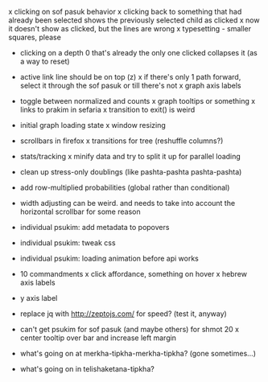x clicking on sof pasuk behavior
x clicking back to something that had already been selected shows the previously selected child as clicked
    x now it doesn't show as clicked, but the lines are wrong
x typesetting
    - smaller squares, please
- clicking on a depth 0 that's already the only one clicked collapses it (as a way to reset)
- active link line should be on top (z)
x if there's only 1 path forward, select it through the sof pasuk or till there's not
x graph axis labels
- toggle between normalized and counts
x graph tooltips or something
x links to prakim in sefaria
x transition to exit() is weird
- initial graph loading state
x window resizing
- scrollbars in firefox
x transitions for tree (reshuffle columns?)
- stats/tracking
x minify data and try to split it up for parallel loading
- clean up stress-only doublings (like pashta-pashta pashta-pashta)
- add row-multiplied probabilities (global rather than conditional)
- width adjusting can be weird. and needs to take into account the horizontal scrollbar for some reason
- individual psukim: add metadata to popovers
- individual psukim: tweak css
- individual psukim: loading animation before api works
- 10 commandments
x click affordance, something on hover
x hebrew axis labels
- y axis label
- replace jq with http://zeptojs.com/ for speed? (test it, anyway)
- can't get psukim for sof pasuk (and maybe others) for shmot 20
x center tooltip over bar and increase left margin

- what's going on at merkha-tipkha-merkha-tipkha? (gone sometimes…)
- what's going on in telishaketana-tipkha?
